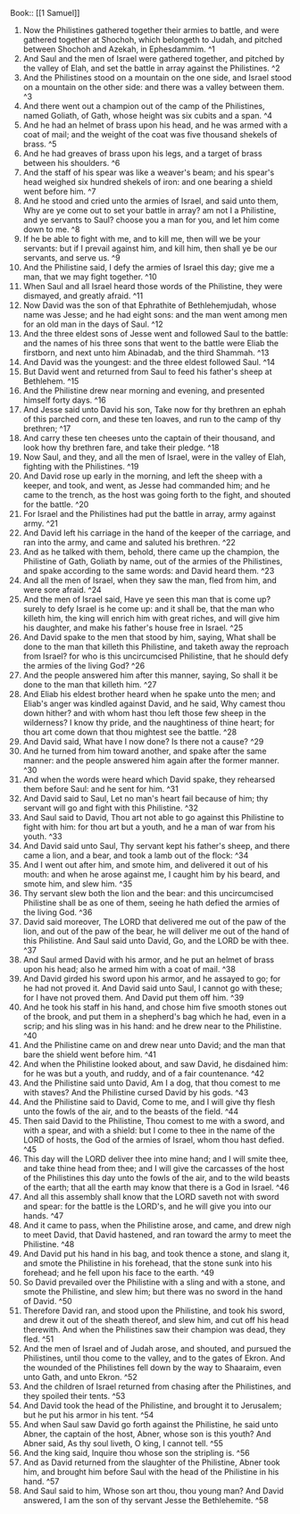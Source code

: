  Book:: [[1 Samuel]]
 1. Now the Philistines gathered together their armies to battle, and were gathered together at Shochoh, which belongeth to Judah, and pitched between Shochoh and Azekah, in Ephesdammim. ^1
 2. And Saul and the men of Israel were gathered together, and pitched by the valley of Elah, and set the battle in array against the Philistines. ^2
 3. And the Philistines stood on a mountain on the one side, and Israel stood on a mountain on the other side: and there was a valley between them. ^3
 4. And there went out a champion out of the camp of the Philistines, named Goliath, of Gath, whose height was six cubits and a span. ^4
 5. And he had an helmet of brass upon his head, and he was armed with a coat of mail; and the weight of the coat was five thousand shekels of brass. ^5
 6. And he had greaves of brass upon his legs, and a target of brass between his shoulders. ^6
 7. And the staff of his spear was like a weaver's beam; and his spear's head weighed six hundred shekels of iron: and one bearing a shield went before him. ^7
 8. And he stood and cried unto the armies of Israel, and said unto them, Why are ye come out to set your battle in array? am not I a Philistine, and ye servants to Saul? choose you a man for you, and let him come down to me. ^8
 9. If he be able to fight with me, and to kill me, then will we be your servants: but if I prevail against him, and kill him, then shall ye be our servants, and serve us. ^9
 10. And the Philistine said, I defy the armies of Israel this day; give me a man, that we may fight together. ^10
 11. When Saul and all Israel heard those words of the Philistine, they were dismayed, and greatly afraid. ^11
 12. Now David was the son of that Ephrathite of Bethlehemjudah, whose name was Jesse; and he had eight sons: and the man went among men for an old man in the days of Saul. ^12
 13. And the three eldest sons of Jesse went and followed Saul to the battle: and the names of his three sons that went to the battle were Eliab the firstborn, and next unto him Abinadab, and the third Shammah. ^13
 14. And David was the youngest: and the three eldest followed Saul. ^14
 15. But David went and returned from Saul to feed his father's sheep at Bethlehem. ^15
 16. And the Philistine drew near morning and evening, and presented himself forty days. ^16
 17. And Jesse said unto David his son, Take now for thy brethren an ephah of this parched corn, and these ten loaves, and run to the camp of thy brethren; ^17
 18. And carry these ten cheeses unto the captain of their thousand, and look how thy brethren fare, and take their pledge. ^18
 19. Now Saul, and they, and all the men of Israel, were in the valley of Elah, fighting with the Philistines. ^19
 20. And David rose up early in the morning, and left the sheep with a keeper, and took, and went, as Jesse had commanded him; and he came to the trench, as the host was going forth to the fight, and shouted for the battle. ^20
 21. For Israel and the Philistines had put the battle in array, army against army. ^21
 22. And David left his carriage in the hand of the keeper of the carriage, and ran into the army, and came and saluted his brethren. ^22
 23. And as he talked with them, behold, there came up the champion, the Philistine of Gath, Goliath by name, out of the armies of the Philistines, and spake according to the same words: and David heard them. ^23
 24. And all the men of Israel, when they saw the man, fled from him, and were sore afraid. ^24
 25. And the men of Israel said, Have ye seen this man that is come up? surely to defy Israel is he come up: and it shall be, that the man who killeth him, the king will enrich him with great riches, and will give him his daughter, and make his father's house free in Israel. ^25
 26. And David spake to the men that stood by him, saying, What shall be done to the man that killeth this Philistine, and taketh away the reproach from Israel? for who is this uncircumcised Philistine, that he should defy the armies of the living God? ^26
 27. And the people answered him after this manner, saying, So shall it be done to the man that killeth him. ^27
 28. And Eliab his eldest brother heard when he spake unto the men; and Eliab's anger was kindled against David, and he said, Why camest thou down hither? and with whom hast thou left those few sheep in the wilderness? I know thy pride, and the naughtiness of thine heart; for thou art come down that thou mightest see the battle. ^28
 29. And David said, What have I now done? Is there not a cause? ^29
 30. And he turned from him toward another, and spake after the same manner: and the people answered him again after the former manner. ^30
 31. And when the words were heard which David spake, they rehearsed them before Saul: and he sent for him. ^31
 32. And David said to Saul, Let no man's heart fail because of him; thy servant will go and fight with this Philistine. ^32
 33. And Saul said to David, Thou art not able to go against this Philistine to fight with him: for thou art but a youth, and he a man of war from his youth. ^33
 34. And David said unto Saul, Thy servant kept his father's sheep, and there came a lion, and a bear, and took a lamb out of the flock: ^34
 35. And I went out after him, and smote him, and delivered it out of his mouth: and when he arose against me, I caught him by his beard, and smote him, and slew him. ^35
 36. Thy servant slew both the lion and the bear: and this uncircumcised Philistine shall be as one of them, seeing he hath defied the armies of the living God. ^36
 37. David said moreover, The LORD that delivered me out of the paw of the lion, and out of the paw of the bear, he will deliver me out of the hand of this Philistine. And Saul said unto David, Go, and the LORD be with thee. ^37
 38. And Saul armed David with his armor, and he put an helmet of brass upon his head; also he armed him with a coat of mail. ^38
 39. And David girded his sword upon his armor, and he assayed to go; for he had not proved it. And David said unto Saul, I cannot go with these; for I have not proved them. And David put them off him. ^39
 40. And he took his staff in his hand, and chose him five smooth stones out of the brook, and put them in a shepherd's bag which he had, even in a scrip; and his sling was in his hand: and he drew near to the Philistine. ^40
 41. And the Philistine came on and drew near unto David; and the man that bare the shield went before him. ^41
 42. And when the Philistine looked about, and saw David, he disdained him: for he was but a youth, and ruddy, and of a fair countenance. ^42
 43. And the Philistine said unto David, Am I a dog, that thou comest to me with staves? And the Philistine cursed David by his gods. ^43
 44. And the Philistine said to David, Come to me, and I will give thy flesh unto the fowls of the air, and to the beasts of the field. ^44
 45. Then said David to the Philistine, Thou comest to me with a sword, and with a spear, and with a shield: but I come to thee in the name of the LORD of hosts, the God of the armies of Israel, whom thou hast defied. ^45
 46. This day will the LORD deliver thee into mine hand; and I will smite thee, and take thine head from thee; and I will give the carcasses of the host of the Philistines this day unto the fowls of the air, and to the wild beasts of the earth; that all the earth may know that there is a God in Israel. ^46
 47. And all this assembly shall know that the LORD saveth not with sword and spear: for the battle is the LORD's, and he will give you into our hands. ^47
 48. And it came to pass, when the Philistine arose, and came, and drew nigh to meet David, that David hastened, and ran toward the army to meet the Philistine. ^48
 49. And David put his hand in his bag, and took thence a stone, and slang it, and smote the Philistine in his forehead, that the stone sunk into his forehead; and he fell upon his face to the earth. ^49
 50. So David prevailed over the Philistine with a sling and with a stone, and smote the Philistine, and slew him; but there was no sword in the hand of David. ^50
 51. Therefore David ran, and stood upon the Philistine, and took his sword, and drew it out of the sheath thereof, and slew him, and cut off his head therewith. And when the Philistines saw their champion was dead, they fled. ^51
 52. And the men of Israel and of Judah arose, and shouted, and pursued the Philistines, until thou come to the valley, and to the gates of Ekron. And the wounded of the Philistines fell down by the way to Shaaraim, even unto Gath, and unto Ekron. ^52
 53. And the children of Israel returned from chasing after the Philistines, and they spoiled their tents. ^53
 54. And David took the head of the Philistine, and brought it to Jerusalem; but he put his armor in his tent. ^54
 55. And when Saul saw David go forth against the Philistine, he said unto Abner, the captain of the host, Abner, whose son is this youth? And Abner said, As thy soul liveth, O king, I cannot tell. ^55
 56. And the king said, Inquire thou whose son the stripling is. ^56
 57. And as David returned from the slaughter of the Philistine, Abner took him, and brought him before Saul with the head of the Philistine in his hand. ^57
 58. And Saul said to him, Whose son art thou, thou young man? And David answered, I am the son of thy servant Jesse the Bethlehemite. ^58
